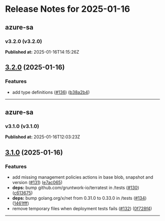 # Release Notes for 2025-01-16

## azure-sa
### v3.2.0 (v3.2.0)
**Published at:** 2025-01-16T14:15:26Z

## [3.2.0](https://github.com/CloudNationHQ/terraform-azure-sa/compare/v3.1.0...v3.2.0) (2025-01-16)


### Features

* add type definitions ([#136](https://github.com/CloudNationHQ/terraform-azure-sa/issues/136)) ([b38a2b4](https://github.com/CloudNationHQ/terraform-azure-sa/commit/b38a2b4ff87ffcdb46092c057f73441c36f41274))

---

## azure-sa
### v3.1.0 (v3.1.0)
**Published at:** 2025-01-16T12:03:23Z

## [3.1.0](https://github.com/CloudNationHQ/terraform-azure-sa/compare/v3.0.2...v3.1.0) (2025-01-16)


### Features

* add missing management policies actions in base blob, snapshot and version ([#131](https://github.com/CloudNationHQ/terraform-azure-sa/issues/131)) ([e7ac065](https://github.com/CloudNationHQ/terraform-azure-sa/commit/e7ac06541f4d95c9b0e40f9e738276d07028cdd5))
* **deps:** bump github.com/gruntwork-io/terratest in /tests ([#130](https://github.com/CloudNationHQ/terraform-azure-sa/issues/130)) ([c613675](https://github.com/CloudNationHQ/terraform-azure-sa/commit/c6136758619d50730f13b473ac54a11db0c9367f))
* **deps:** bump golang.org/x/net from 0.31.0 to 0.33.0 in /tests ([#134](https://github.com/CloudNationHQ/terraform-azure-sa/issues/134)) ([1461fff](https://github.com/CloudNationHQ/terraform-azure-sa/commit/1461fff0099a611c5a2763ef72ac1270a457df8e))
* remove temporary files when deployment tests fails ([#132](https://github.com/CloudNationHQ/terraform-azure-sa/issues/132)) ([0f728f4](https://github.com/CloudNationHQ/terraform-azure-sa/commit/0f728f48be308fedef10788e00003bb2a53e4ebe))

---

